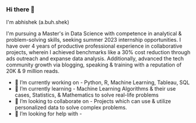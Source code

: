 ### Hi there 👋
I'm abhishek (a.buh.shek)

I'm pursuing a Master's in Data Science with competence in analytical & problem-solving skills, seeking summer 2023 internship opportunities. I have over 4 years of productive professional experience in collaborative projects, wherein I achieved benchmarks like a 30% cost reduction through ads outreach and expanse data analysis. Additionally, advanced the tech community growth via blogging, speaking & training with a reputation of 20K & 9 million reads.

- 🔭 I’m currently working on - Python, R, Machine Learning, Tableau, SQL
- 🌱 I’m currently learning - Machine Learning Algorithms & their use cases, Statistics, & Mathematics to solve real-life problems
- 👯 I’m looking to collaborate on - Projects which can use & utilize personalized data to solve complex problems.
- 🤔 I’m looking for help with - 


<!--
**jabhij/jabhij** is a ✨ _special_ ✨ repository because its `README.md` (this file) appears on your GitHub profile.

Here are some ideas to get you started:

- 🔭 I’m currently working on ...
-  ...
- 
- 💬 Ask me about ...
- 📫 How to reach me: ...
- 😄 Pronouns: ...
- ⚡ Fun fact: ...
-->
